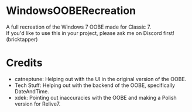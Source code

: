# WindowsOOBERecreation
<p>
  A full recreation of the Windows 7 OOBE made for Classic 7.<br>
  If you'd like to use this in your project, please ask me on Discord first! (bricktapper)
</p>

# Credits
- catneptune: Helping out with the UI in the original version of the OOBE.
- Tech Stuff: Helping out with the backend of the OOBE, specifically DateAndTime.
- xdek: Pointing out inaccuracies with the OOBE and making a Polish version for Relive7.
